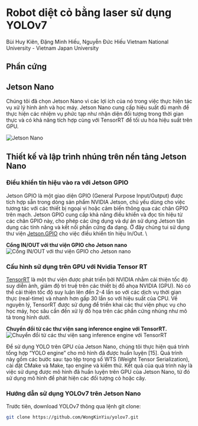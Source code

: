 

# Robot diệt cỏ bằng laser sử dụng YOLOv7
Bùi Huy Kiên, Đặng Minh Hiếu, Nguyễn Đức Hiếu
Vietnam National University - Vietnam Japan University

## Phần cứng
## Jetson Nano 
Chúng tôi đã chọn Jetson Nano vì các lợi ích của nó trong việc thực hiện tác vụ xử lý hình ảnh và học máy. Jetson Nano cung cấp hiệu suất đủ mạnh để thực hiện các nhiệm vụ phức tạp như nhận diện đối tượng trong thời gian thực và có khả năng tích hợp cùng với TensorRT để tối ưu hóa hiệu suất trên GPU.

![Jetson Nano](https://github.com/hieucoolngau/weeding_robot_VJU/assets/116575807/cb74fe7e-9f46-47e6-b75f-34ba33065e3e)

## Thiết kế và lập trình nhúng trên nền tảng Jetson Nano
### Điều khiển tín hiệu vào ra với Jetson GPIO
Jetson GPIO là một giao diện GPIO (General Purpose Input/Output) được tích hợp sẵn trong dòng sản phẩm NVIDIA Jetson, chủ yếu dùng cho việc tương tác với các thiết bị ngoại vi hoặc cảm biến thông qua các chân GPIO trên mạch. Jetson GPIO cung cấp khả năng điều khiển và đọc tín hiệu từ các chân GPIO này, cho phép các ứng dụng và dự án sử dụng Jetson tận dụng các tính năng và kết nối phần cứng đa dạng.
Ở đây chúng tui sử dụng thư viện [Jetson.GPIO](https://github.com/NVIDIA/jetson-gpio) cho việc điều khiển tín hiệu In/Out. \

**Cổng IN/OUT với thư viện GPIO cho Jetson nano**
![Cổng IN/OUT với thư viện GPIO cho Jetson nano](https://github.com/hieucoolngau/weeding_robot_VJU/assets/116575807/0c86d889-10a6-411b-939b-e5e7563db116)



### Cấu hình sử dụng trên GPU với Nvidia Tensor RT
[TensorRT](https://developer.nvidia.com/tensorrt) là một thư viện được phát triển bởi NVIDIA nhằm cải thiện tốc độ suy diễn ảnh, giảm độ trì truệ trên các thiết bị đồ ahọa NVIDIA (GPU). Nó có thể cải thiện tốc độ suy luận lên đến 2-4 lần so với các dịch vụ thời gian thực (real-time) và nhanh hơn gấp 30 lần so với hiệu suất của CPU. Về nguyên lý, TensorRT được sử dụng để triển khai các thư viện phục vụ cho học máy, học sâu cần đến xử lý đồ họa trên các phần cứng nhúng như mô tả trong hình dưới.

**Chuyển đổi từ các thư viện sang inference engine với TensorRT.**
![Chuyển đổi từ các thư viện sang inference engine với TensorRT](https://github.com/hieucoolngau/weeding_robot_VJU/assets/116575807/01c0779b-11cd-4fec-860a-ee61b4c7fde4)




Để sử dụng YOLO trên GPU của Jetson Nano, chúng tôi thực hiện quá trình tổng hợp “YOLO engine” cho mô hình đã được huấn luyện [15]. Quá trình này gồm các bước sau: tạo tệp trọng số WTS (Weight Tensor Serialization), cài đặt CMake và Make, tạo engine và kiểm thử. Kết quả của quá trình này là việc sử dụng được mô hình đã huấn luyện trên GPU của Jetson Nano, từ đó sử dụng mô hình để phát hiện các đối tượng cỏ hoặc cây.


### Hướng dẫn sử dụng YOLOv7 trên Jetson Nano
Trước tiên, download YOLOv7 thông qua lệnh git clone:

```bash
git clone https://github.com/WongKinYiu/yolov7.git
